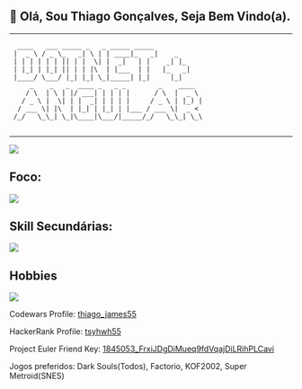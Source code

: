 <h2>👋 Olá, Sou Thiago Gonçalves, Seja Bem Vindo(a).</h2>
<hr>

```
  ____   ___ _____ _   _ _____ _____            
 |  _ \ / _ \_   _| \ | | ____|_   _|    _      
 | | | | | | || | |  \| |  _|   | |    _| |_    
 | |_| | |_| || | | |\  | |___  | |   |_   _|   
 |____/ \___/ |_| |_| \_|_____| |_|     |_|     
     _    _   _  ____ _   _ _        _    ____  
    / \  | \ | |/ ___| | | | |      / \  |  _ \ 
   / _ \ |  \| | |  _| | | | |     / _ \ | |_) |
  / ___ \| |\  | |_| | |_| | |___ / ___ \|  _ < 
 /_/   \_\_| \_|\____|\___/|_____/_/   \_\_| \_\
                                                                                                
```
<hr>
<a href="https://www.linkedin.com/in/thiago-gon%C3%A7alves-souza/">
<img src="https://img.shields.io/badge/LinkedIn-0077B5?style=for-the-badge&logo=linkedin&logoColor=white" />
</a>


<h2>Foco:</h2>

<img src="https://skillicons.dev/icons?i=dotnet,angular,docker,mysql" />

<h2>Skill Secundárias:</h2>

<img src="https://skillicons.dev/icons?i=java,spring,androidstudio,ts,js,html,css" />

<h2>Hobbies</h2>

<img src="https://skills.thijs.gg/icons?i=unity" />

<p>
Codewars Profile: <a href="https://www.codewars.com/users/thiago_james55/" target="blank">thiago_james55</a>
</p>

<p>
HackerRank Profile: <a href="https://www.hackerrank.com/tsyhwh55" target="blank">tsyhwh55</a>
</p>

<p>
Project Euler Friend Key: <a href="https://projecteuler.net/" target="blank">1845053_FrxiJDgDiMueq9fdVqajDiLRihPLCavi</a>
</p>

<p>Jogos preferidos: Dark Souls(Todos), Factorio, KOF2002, Super Metroid(SNES)</p>

